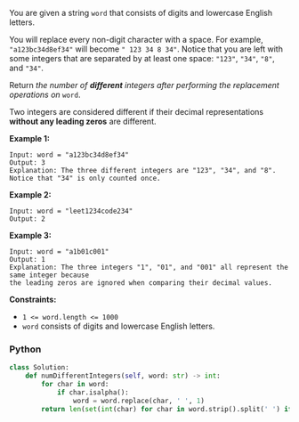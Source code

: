 You are given a string  `word`  that consists of digits and lowercase English letters.

You will replace every non-digit character with a space. For example,  `"a123bc34d8ef34"`  will become  `" 123 34 8 34"`. Notice that you are left with some integers that are separated by at least one space:  `"123"`,  `"34"`,  `"8"`, and  `"34"`.

Return  _the number of  **different**  integers after performing the replacement operations on_ `word`.

Two integers are considered different if their decimal representations  **without any leading zeros**  are different.

**Example 1:**
```
Input: word = "a123bc34d8ef34"
Output: 3
Explanation: The three different integers are "123", "34", and "8". Notice that "34" is only counted once.
```

**Example 2:**
```
Input: word = "leet1234code234"
Output: 2
```

**Example 3:**
```
Input: word = "a1b01c001"
Output: 1
Explanation: The three integers "1", "01", and "001" all represent the same integer because
the leading zeros are ignored when comparing their decimal values.
```

**Constraints:**

-   `1 <= word.length <= 1000`
-   `word`  consists of digits and lowercase English letters.


### Python
```python
class Solution:
    def numDifferentIntegers(self, word: str) -> int:
        for char in word:
            if char.isalpha():
                word = word.replace(char, ' ', 1)
        return len(set(int(char) for char in word.strip().split(' ') if char.isdigit()))
```